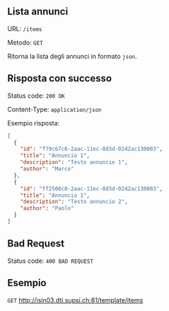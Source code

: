 ## Lista annunci

URL: `/items`

Metodo: `GET`

Ritorna la lista degli annunci in formato `json`.

## Risposta con successo

Status code: `200 OK`

Content-Type: `application/json`

Esempio risposta:

```json
[
  {
    "id": "f79c67c6-2aac-11ec-8d3d-0242ac130003",
    "title": "Annuncio 1",
    "description": "Testo annuncio 1",
    "author": "Marco"
  },
  {
    "id": "ff2500c0-2aac-11ec-8d3d-0242ac130003",
    "title": "Annuncio 1",
    "description": "Testo annuncio 2",
    "author": "Paolo"
  }
]
```

## Bad Request
Status code: `400 BAD REQUEST`

## Esempio

`GET` http://isin03.dti.supsi.ch:81/template/items